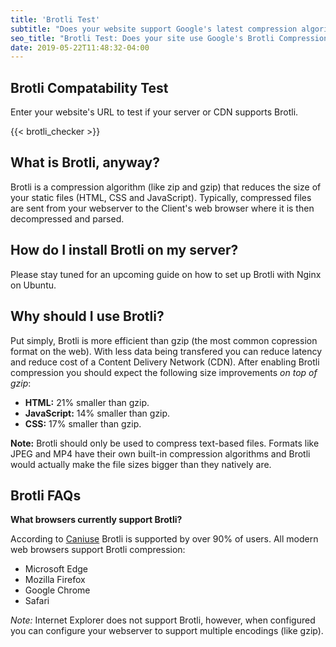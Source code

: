 ```yaml
---
title: 'Brotli Test'
subtitle: "Does your website support Google's latest compression algorithm?"
seo_title: "Brotli Test: Does your site use Google's Brotli Compression"
date: 2019-05-22T11:48:32-04:00
---
```


## Brotli Compatability Test

Enter your website's URL to test if your server or CDN supports Brotli.

{{< brotli_checker >}}

## What is Brotli, anyway?

Brotli is a compression algorithm (like zip and gzip) that reduces the size of your static files (HTML, CSS and JavaScript). Typically, compressed files are sent from your webserver to the Client's web browser where it is then decompressed and parsed.

## How do I install Brotli on my server?

Please stay tuned for an upcoming guide on how to set up Brotli with Nginx on Ubuntu.

## Why should I use Brotli?

Put simply, Brotli is more efficient than gzip (the most common copression format on the web). With less data being transfered you can reduce latency and reduce cost of a Content Delivery Network (CDN). After enabling Brotli compression you should expect the following size improvements _on top of gzip_:

- **HTML:** 21% smaller than gzip.
- **JavaScript:** 14% smaller than gzip.
- **CSS:** 17% smaller than gzip.

**Note:** Brotli should only be used to compress text-based files. Formats like JPEG and MP4 have their own built-in compression algorithms and Brotli would actually make the file sizes bigger than they natively are.

## Brotli FAQs

**What browsers currently support Brotli?**

According to <a href="https://caniuse.com/#feat=brotli" target=_blank>Caniuse</a> Brotli is supported by over 90% of users. All modern web browsers support Brotli compression:

- Microsoft Edge
- Mozilla Firefox
- Google Chrome
- Safari

_Note:_ Internet Explorer does not support Brotli, however, when configured you can configure your webserver to support multiple encodings (like gzip).
